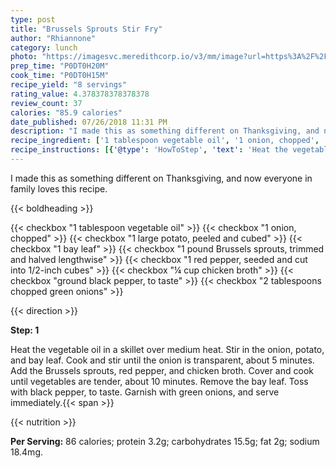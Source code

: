 ```yaml
---
type: post
title: "Brussels Sprouts Stir Fry"
author: "Rhiannone"
category: lunch
photo: "https://imagesvc.meredithcorp.io/v3/mm/image?url=https%3A%2F%2Fimages.media-allrecipes.com%2Fuserphotos%2F2410690.jpg"
prep_time: "P0DT0H20M"
cook_time: "P0DT0H15M"
recipe_yield: "8 servings"
rating_value: 4.378378378378378
review_count: 37
calories: "85.9 calories"
date_published: 07/26/2018 11:31 PM
description: "I made this as something different on Thanksgiving, and now everyone in family loves this recipe."
recipe_ingredient: ['1 tablespoon vegetable oil', '1 onion, chopped', '1 large potato, peeled and cubed', '1 bay leaf', '1 pound Brussels sprouts, trimmed and halved lengthwise', '1 red pepper, seeded and cut into 1/2-inch cubes', '¼ cup chicken broth', 'ground black pepper, to taste', '2 tablespoons chopped green onions']
recipe_instructions: [{'@type': 'HowToStep', 'text': 'Heat the vegetable oil in a skillet over medium heat. Stir in the onion, potato, and bay leaf. Cook and stir until the onion is transparent, about 5 minutes. Add the Brussels sprouts, red pepper, and chicken broth. Cover and cook until vegetables are tender, about 10 minutes. Remove the bay leaf. Toss with black pepper, to taste. Garnish with green onions, and serve immediately.\n'}]
---
```


I made this as something different on Thanksgiving, and now everyone in family loves this recipe. 

{{< boldheading >}}

{{< checkbox "1 tablespoon vegetable oil" >}}
{{< checkbox "1  onion, chopped" >}}
{{< checkbox "1 large potato, peeled and cubed" >}}
{{< checkbox "1  bay leaf" >}}
{{< checkbox "1 pound Brussels sprouts, trimmed and halved lengthwise" >}}
{{< checkbox "1  red pepper, seeded and cut into 1/2-inch cubes" >}}
{{< checkbox "¼ cup chicken broth" >}}
{{< checkbox "ground black pepper, to taste" >}}
{{< checkbox "2 tablespoons chopped green onions" >}}


{{< direction >}}

**Step: 1**

Heat the vegetable oil in a skillet over medium heat. Stir in the onion, potato, and bay leaf. Cook and stir until the onion is transparent, about 5 minutes. Add the Brussels sprouts, red pepper, and chicken broth. Cover and cook until vegetables are tender, about 10 minutes. Remove the bay leaf. Toss with black pepper, to taste. Garnish with green onions, and serve immediately.{{< span >}}

{{< nutrition >}}

**Per Serving:** 86 calories; protein 3.2g; carbohydrates 15.5g; fat 2g; sodium 18.4mg.
